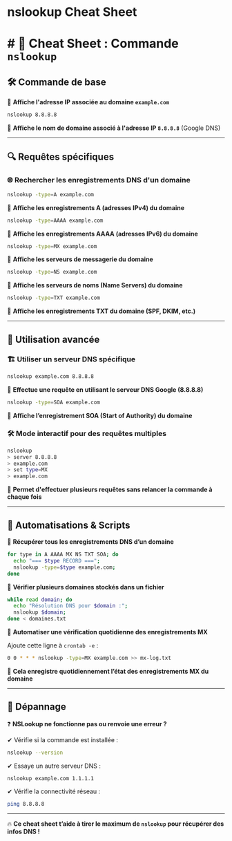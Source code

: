 # nslookup Cheat Sheet

# # 📌 Cheat Sheet : Commande `nslookup`

## 🛠 Commande de base

📌 **Affiche l'adresse IP associée au domaine `example.com`**

```bash
nslookup 8.8.8.8

```

📌 **Affiche le nom de domaine associé à l'adresse IP `8.8.8.8`** (Google DNS)

---

## 🔍 **Requêtes spécifiques**

### 🌐 **Rechercher les enregistrements DNS d'un domaine**

```bash
nslookup -type=A example.com

```

📌 **Affiche les enregistrements A (adresses IPv4) du domaine**

```bash
nslookup -type=AAAA example.com

```

📌 **Affiche les enregistrements AAAA (adresses IPv6) du domaine**

```bash
nslookup -type=MX example.com

```

📌 **Affiche les serveurs de messagerie du domaine**

```bash
nslookup -type=NS example.com

```

📌 **Affiche les serveurs de noms (Name Servers) du domaine**

```bash
nslookup -type=TXT example.com

```

📌 **Affiche les enregistrements TXT du domaine (SPF, DKIM, etc.)**

---

## 🔧 **Utilisation avancée**

### 🏗 **Utiliser un serveur DNS spécifique**

```bash
nslookup example.com 8.8.8.8

```

📌 **Effectue une requête en utilisant le serveur DNS Google (8.8.8.8)**

```bash
nslookup -type=SOA example.com

```

📌 **Affiche l’enregistrement SOA (Start of Authority) du domaine**

### 🛠 **Mode interactif pour des requêtes multiples**

```bash
nslookup
> server 8.8.8.8
> example.com
> set type=MX
> example.com

```

📌 **Permet d'effectuer plusieurs requêtes sans relancer la commande à chaque fois**

---

## 🚀 **Automatisations & Scripts**

🔹 **Récupérer tous les enregistrements DNS d’un domaine**

```bash
for type in A AAAA MX NS TXT SOA; do
  echo "=== $type RECORD ===";
  nslookup -type=$type example.com;
done

```

🔹 **Vérifier plusieurs domaines stockés dans un fichier**

```bash
while read domain; do
  echo "Résolution DNS pour $domain :";
  nslookup $domain;
done < domaines.txt

```

🔹 **Automatiser une vérification quotidienne des enregistrements MX**

Ajoute cette ligne à `crontab -e` :

```bash
0 0 * * * nslookup -type=MX example.com >> mx-log.txt

```

📌 **Cela enregistre quotidiennement l’état des enregistrements MX du domaine**

---

## 🚨 **Dépannage**

❓ **NSLookup ne fonctionne pas ou renvoie une erreur ?**

✔ Vérifie si la commande est installée :

```bash
nslookup --version

```

✔ Essaye un autre serveur DNS :

```bash
nslookup example.com 1.1.1.1

```

✔ Vérifie la connectivité réseau :

```bash
ping 8.8.8.8

```

---

🔥 **Ce cheat sheet t’aide à tirer le maximum de `nslookup` pour récupérer des infos DNS !**

